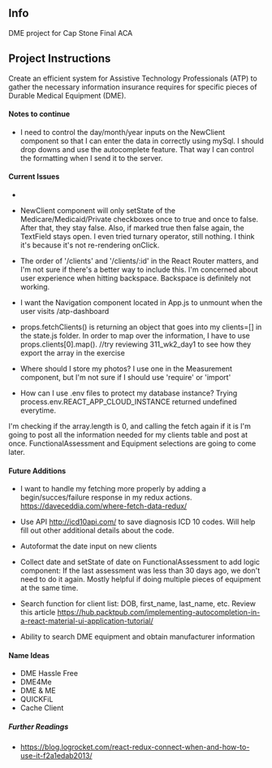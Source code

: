 ## Info

DME project for Cap Stone Final ACA

## Project Instructions

Create an efficient system for Assistive Technology Professionals (ATP) to gather the necessary information insurance requires for specific pieces of Durable Medical Equipment (DME). 

#### Notes to continue

* I need to control the day/month/year inputs on the NewClient component so that I can enter the data in correctly using mySql. I should drop downs and use the autocomplete feature. That way I can control the formatting when I send it to the server.

#### Current Issues

* 

* NewClient component will only setState of the Medicare/Medicaid/Private checkboxes once to true and once to false. After that, they stay false. Also, if marked true then false again, the TextField stays open. I even tried turnary operator, still nothing. I think it's because it's not re-rendering onClick.

* The order of '/clients' and '/clients/:id' in the React Router matters, and I'm not sure if there's a better way to include this. I'm concerned about user experience when hitting backspace. Backspace is definitely not working.

* I want the Navigation component located in App.js to unmount when the user visits /atp-dashboard

* props.fetchClients() is returning an object that goes into my clients=[] in the state.js folder. In order to map over the information, I have to use props.clients[0].map(). //try reviewing 311_wk2_day1 to see how they export the array in the exercise

* Where should I store my photos? I use one in the Measurement component, but I'm not sure if I should use 'require' or 'import'

* How can I use .env files to protect my database instance? Trying process.env.REACT_APP_CLOUD_INSTANCE returned undefined everytime.

<!-- * I've tied the fetchClients() action 1-ClientType component. The problem is when the server restarts in development mode, the state.clients = [] again and there's no way to call the function again without going back to '/' and clicking the "Existing Client" paper. I need to figure out a better way to request the existing clients array and populate the array in state.  --> I'm checking if the array.length is 0, and calling the fetch again if it is

<!-- * Routing ('/new-client'): when should I start posting information to the database? --> I'm going to post all the information needed for my clients table and post at once. FunctionalAssessment and Equipment selections are going to come later.



#### Future Additions

* I want to handle my fetching more properly by adding a begin/succes/failure response in my redux actions. https://daveceddia.com/where-fetch-data-redux/

* Use API http://icd10api.com/ to save diagnosis ICD 10 codes. Will help fill out other additional details about the code.

* Autoformat the date input on new clients

* Collect date and setState of date on FunctionalAssessment to add logic component: If the last assessment was less than 30 days ago, we don't need to do it again. Mostly helpful if doing multiple pieces of equipment at the same time.

* Search function for client list: DOB, first_name, last_name, etc. Review this article https://hub.packtpub.com/implementing-autocompletion-in-a-react-material-ui-application-tutorial/

* Ability to search DME equipment and obtain manufacturer information

#### Name Ideas

* DME Hassle Free
* DME4Me
* DME & ME
* QUICKFiL
* Cache Client

##### Further Readings

* https://blog.logrocket.com/react-redux-connect-when-and-how-to-use-it-f2a1edab2013/
